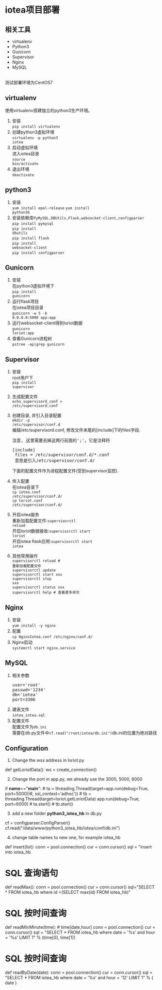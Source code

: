 # iotea项目部署

## 相关工具
- virtualenv
- Python3
- Gunicorn 
- Supervisor 
- Nginx
- MySQL

<br>
测试部署环境为CentOS7
 
## virtualenv
使用virtualenv搭建独立的python3生产环境。

1. 安装<br>
    <code>pip install virtualenv </code>
2. 创建python3虚拟环境<br>
    <code>virtualenv -p python3 iotea</code>
3. 启动虚拟环境<br>
    进入iotea目录<br>
    <code>source bin/activate</code>
4. 退出环境<br>
    <code>deactivate</code>

## python3   
1. 安装<br>
    <code>yum install epel-release</code>
    <code>yum install python36</code>
2. 安装依赖库<code>PyMySQL,DBUtils,Flask,websocket-client,configparser</code><br>
    <code>pip install pymysql</code><br>
    <code>pip install dbutils</code><br>
    <code>pip install flask</code><br>
    <code>pip install websocket-client</code><br>
    <code>pip install configparser</code>

## Gunicorn
1. 安装<br>
    在python3虚拟环境下<br>
    <code>pip install gunicorn</code>
2. 运行flask项目<br>
    在iotea项目目录<br>
    <code>gunicorn -w 5 -b 0.0.0.0:5000 app:app</code>
3. 运行websocket-client得到loriot数据<br>
    <code>gunicorn loriot:app</code>
4. 查看Gunicorn进程树<br>
    <code>pstree -ap|grep gunicorn</code>
    
## Supervisor
1. 安装<br>
   root用户下<br>
   <code>pip install supervisor</code>
2. 生成配置文件<br>
    <code>echo_supervisord_conf > /etc/supervisord.conf</code>
3. 创建目录, 并引入目录配置<br>
    <code>mkdir -p /etc/supervisor/conf.d</code><br>
    编辑/etc/supervisord.conf, 修改文件末尾的[include]下的files字段.<br>
    <pre>注意, 这里需要去掉这两行前面的';'，它是注释符</pre>
    <pre>[include]
    files = /etc/supervisor/conf.d/*.conf
    意思是引入/etc/supervisor/conf.d/</pre>
    下面的配置文件作为进程配置文件(受到supervisor监控).<br>
    
4. 传入配置<br>
    在iotea目录下<br>
    <code>cp iotea.conf /etc/supervisor/conf.d/</code><br>
    <code>cp loriot.conf /etc/supervisor/conf.d/</code><br>
    
5. 开启iotea服务<br>
    重新加载配置文件:<code>superviosrctl reload</code><br>
    开启loriot数据接收:<code>superviosrctl start loriot</code><br>
    开启iotea flask应用:<code>superviosrctl start iotea</code><br>
    
6. 其他常用操作<br>
    <code>supervisorctl reload      # 重新加载配置文件</code><br>
    <code>supervisorctl update</code><br>
    <code>supervisorctl start xxx</code><br>
    <code>supervisorctl stop xxx</code><br>
    <code>supervisorctl status xxx</code><br>
    <code>supervisorctl help        # 查看更多命令</code><br>

## Nginx
1. 安装<br>
    <code>yum install -y nginx</code>
2. 配置<br>
    <code>cp NginxIotea.conf /etc/nginx/conf.d/</code>
3. Nginx启动<br>
    <code>systemctl start nginx.service</code>
    
## MySQL
1. 相关参数
    <pre>user='root'<br>passwd='1234'<br>db='iotea'<br>port=3306</pre>
2. 建表文件<br>
    <code>iotea_iotea.sql</code><br>
3. 配置文件<br>
    配置文件为<code>db.ini</code><br>
    需要在db.py文件中<code>cf.read("/root/iotea/db.ini")</code>db.ini的位置为绝对路径
    
    
## Configuration

1. Change the wss address in loriot.py

def getLoriotData():
	ws = create_connection()

2. Change the port in app.py, we already use the 3000, 5000, 6000

if __name__=="__main__":
	# ta = threading.Thread(target=app.run(debug=True, port=5000))#, ssl_context='adhoc'))
	# tb = threading.Thread(target=loriot.getLoriotData)
	app.run(debug=True, port=6000)
	# ta.start()
	# tb.start()

3. add a new folder **python3_iotea_hb** in db.py

cf = configparser.ConfigParser()
cf.read("/data/www/python3_iotea_hb/iotea/conf/db.ini")

4. change table names to new one, for example iotea_hb

def insert(list):
	conn = pool.connection()
	cur = conn.cursor()
	sql = "insert into iotea_hb


# SQL 查询语句
def readMax():
	conn = pool.connection()
	cur = conn.cursor()
	sql="SELECT  * FROM iotea_hb where id =(SELECT  max(id) FROM iotea_hb)"


# SQL 按时间查询
def readMinMinute(time): # time[date,hour]
	conn = pool.connection()
	cur = conn.cursor()
	sql = "SELECT  * FROM iotea_hb where date = '%s' and hour = '%s' LIMIT 1" % (time[0], time[1])

# SQL 按时间查询
def readByDate(date):
	conn = pool.connection()
	cur = conn.cursor()
	sql = "SELECT  * FROM iotea_hb where date = '%s' and hour = '12' LIMIT 1" % ( date )